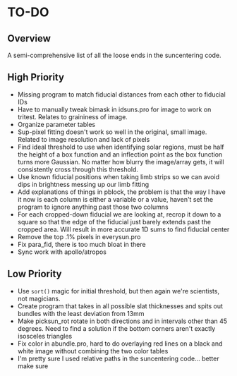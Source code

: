 TO-DO
=============

Overview
-------
A semi-comprehensive list of all the loose ends in the suncentering code. 

High Priority
-------
* Missing program to match fiducial distances from each other to fiducial IDs
* Have to manually tweak bimask in idsuns.pro for image to work on tritest. Relates to graininess of image.
* Organize parameter tables 
* Sup-pixel fitting doesn't work so well in the original, small image. Related to image resolution and lack of pixels
* Find ideal threshold to use when identifying solar regions, must be half the height of a box function and an inflection point as the box function turns more Gaussian. No matter how blurry the image/array gets, it will consistently cross through this threshold.
* Use known fiducial positions when taking limb strips so we can avoid dips in brightness messing up our limb fitting
* Add explanations of things in pblock, the problem is that the way I have it now is each column is either a variable or a value, haven't set the program to ignore anything past those two columns
* For each cropped-down fiducial we are looking at, recrop it down to a square so that the edge of the fiducial just barely extends past the cropped area. Will result in more accurate 1D sums to find fiducial center
* Remove the top .1% pixels in everysun.pro
* Fix para_fid, there is too much bloat in there 
* Sync work with apollo/atropos

Low Priority
-------
* Use `sort()` magic for initial threshold, but then again we're scientists, not magicians.
* Create program that takes in all possible slat thicknesses and spits out bundles with the least deviation from 13mm 
* Make picksun_rot rotate in both directions and in intervals other than 45 degrees. Need to find a solution if the bottom corners aren't exactly isosceles triangles
* Fix color in abundle.pro, hard to do overlaying red lines on a black and white image without combining the two color tables
* I'm pretty sure I used relative paths in the suncentering code... better make sure